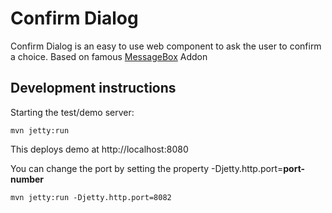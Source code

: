 # Confirm Dialog

Confirm Dialog is an easy to use web component to ask the user to confirm a choice. Based on famous [MessageBox](https://vaadin.com/directory/component/messagebox) Addon

## Development instructions

Starting the test/demo server:
```
mvn jetty:run
```

This deploys demo at http://localhost:8080

You can change the port by setting the property -Djetty.http.port=**port-number**
```
mvn jetty:run -Djetty.http.port=8082 
```


